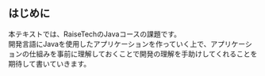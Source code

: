 ## はじめに
本テキストでは、RaiseTechのJavaコースの課題です。  
開発言語にJavaを使用したアプリケーションを作っていく上で、アプリケーションの仕組みを事前に理解しておくことで開発の理解を手助けしてくれることを期待して書いていきます。
